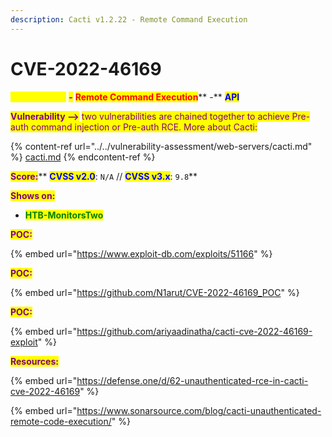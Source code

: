 ```yaml
---
description: Cacti v1.2.22 - Remote Command Execution
---
```


# CVE-2022-46169

<mark style="color:yellow;">**Cacti v1.2.22**</mark> <mark style="color:purple;">**-**</mark> <mark style="color:red;">**Remote Command Execution**</mark>** **<mark style="color:purple;">**-**</mark> <mark style="color:blue;">**API**</mark>

<mark style="color:purple;">**Vulnerability -->**</mark> <mark style="color:purple;"></mark><mark style="color:purple;">two vulnerabilities are chained together to achieve Pre-auth command injection or Pre-auth RCE. More about Cacti:</mark>

{% content-ref url="../../vulnerability-assessment/web-servers/cacti.md" %}
[cacti.md](../../vulnerability-assessment/web-servers/cacti.md)
{% endcontent-ref %}

<mark style="color:purple;">**Score:**</mark>** **<mark style="color:blue;">**CVSS v2.0**</mark><mark style="color:purple;">**:**</mark>** **<mark style="color:yellow;">**`N/A`**</mark>** **<mark style="color:purple;">**//**</mark>** **<mark style="color:blue;">**CVSS v3.x**</mark><mark style="color:purple;">**:**</mark>** **<mark style="color:yellow;">**`9.8`**</mark>

<mark style="color:purple;">**Shows on:**</mark>

* <mark style="color:green;">**HTB-MonitorsTwo**</mark>

<mark style="color:purple;">**POC:**</mark>

{% embed url="https://www.exploit-db.com/exploits/51166" %}

<mark style="color:purple;">**POC:**</mark>

{% embed url="https://github.com/N1arut/CVE-2022-46169_POC" %}

<mark style="color:purple;">**POC:**</mark>

{% embed url="https://github.com/ariyaadinatha/cacti-cve-2022-46169-exploit" %}

<mark style="color:purple;">**Resources:**</mark>

{% embed url="https://defense.one/d/62-unauthenticated-rce-in-cacti-cve-2022-46169" %}

{% embed url="https://www.sonarsource.com/blog/cacti-unauthenticated-remote-code-execution/" %}
